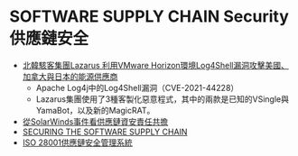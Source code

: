 
# SOFTWARE SUPPLY CHAIN Security 供應鏈安全
- [北韓駭客集團Lazarus 利用VMware Horizon環境Log4Shell漏洞攻擊美國、加拿大與日本的能源供應商]()
  - Apache Log4j中的Log4Shell漏洞（CVE-2021-44228） 
  - Lazarus集團使用了3種客製化惡意程式，其中的兩款是已知的VSingle與YamaBot，以及新的MagicRAT。
- [從SolarWinds事件看供應鏈資安責任共擔](https://www2.deloitte.com/tw/tc/pages/audit/articles/solarWinds-information-security-responsibility.html)
- [SECURING THE SOFTWARE SUPPLY CHAIN](https://media.defense.gov/2022/Sep/01/2003068942/-1/-1/0/ESF_SECURING_THE_SOFTWARE_SUPPLY_CHAIN_DEVELOPERS.PDF)
- [ISO 28001供應鏈安全管理系統](https://www.sertifikasyon.net/zh-TW/detay/iso-28001-tedarik-zinciri-guvenligi-yonetim-sistemi-belgesi-nedir/)
